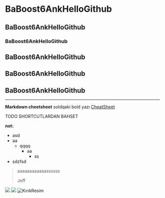 # BaBoost6AnkHelloGithub
## BaBoost6AnkHelloGithub
### BaBoost6AnkHelloGithub
## BaBoost6AnkHelloGithub
## BaBoost6AnkHelloGithub
## BaBoost6AnkHelloGithub
 ----
**Markdown cheetsheet** soldqaki bold yazı [CheatSheet](https://github.com/adam-p/markdown-here/wiki/Markdown-Cheatsheet)



TODO SHORTCUTLARDAN BAHSET

**not:**

- asd
- aa
  - qqqq
    - aa
      - ss
- sdzfsd
> aaaaaaaaaaaassssss
>
> Jeff
 
 ![](https://miro.medium.com/max/1400/1*dDNpLKu_oTLzStsDTnkJ-g.png)
![](https://gist.githubusercontent.com/abhirampai/ce94b0b8345cd969d3cf997578487cdd/raw/b2dc51d4421db9d4a5a17be817e07dc8ad1e3375/hello.gif)
![KırıkResim](https://gist.github.com/abhirampai/ce94b0b8345cd969d3cf997578487cdd)
